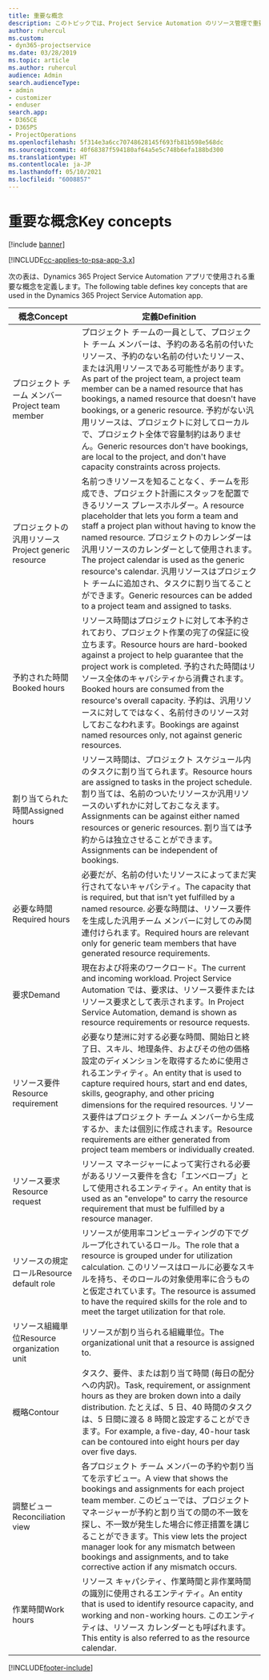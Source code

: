 ```yaml
---
title: 重要な概念
description: このトピックでは、Project Service Automation のリソース管理で重要な概念について説明します。
author: ruhercul
ms.custom:
- dyn365-projectservice
ms.date: 03/28/2019
ms.topic: article
ms.author: ruhercul
audience: Admin
search.audienceType:
- admin
- customizer
- enduser
search.app:
- D365CE
- D365PS
- ProjectOperations
ms.openlocfilehash: 5f314e3a6cc70748628145f693fb81b598e568dc
ms.sourcegitcommit: 40f68387f594180af64a5e5c748b6efa188bd300
ms.translationtype: HT
ms.contentlocale: ja-JP
ms.lasthandoff: 05/10/2021
ms.locfileid: "6008857"
---
```

# <a name="key-concepts"></a><span data-ttu-id="8ce7a-103">重要な概念</span><span class="sxs-lookup"><span data-stu-id="8ce7a-103">Key concepts</span></span>

[!include [banner](../includes/psa-now-project-operations.md)]

[!INCLUDE[cc-applies-to-psa-app-3.x](../includes/cc-applies-to-psa-app-3x.md)]

<span data-ttu-id="8ce7a-104">次の表は、Dynamics 365 Project Service Automation アプリで使用される重要な概念を定義します。</span><span class="sxs-lookup"><span data-stu-id="8ce7a-104">The following table defines key concepts that are used in the Dynamics 365 Project Service Automation app.</span></span>

| <span data-ttu-id="8ce7a-105">概念</span><span class="sxs-lookup"><span data-stu-id="8ce7a-105">Concept</span></span>                    | <span data-ttu-id="8ce7a-106">定義</span><span class="sxs-lookup"><span data-stu-id="8ce7a-106">Definition</span></span> |
|----------------------------|------------|
| <span data-ttu-id="8ce7a-107">プロジェクト チーム メンバー</span><span class="sxs-lookup"><span data-stu-id="8ce7a-107">Project team member</span></span>        | <span data-ttu-id="8ce7a-108">プロジェクト チームの一員として、プロジェクト チーム メンバーは、予約のある名前の付いたリソース、予約のない名前の付いたリソース、または汎用リソースである可能性があります。</span><span class="sxs-lookup"><span data-stu-id="8ce7a-108">As part of the project team, a project team member can be a named resource that has bookings, a named resource that doesn't have bookings, or a generic resource.</span></span> <span data-ttu-id="8ce7a-109">予約がない汎用リソースは、プロジェクトに対してローカルで、プロジェクト全体で容量制約はありません。</span><span class="sxs-lookup"><span data-stu-id="8ce7a-109">Generic resources don't have bookings, are local to the project, and don't have capacity constraints across projects.</span></span> |
| <span data-ttu-id="8ce7a-110">プロジェクトの汎用リソース</span><span class="sxs-lookup"><span data-stu-id="8ce7a-110">Project generic resource</span></span>   | <span data-ttu-id="8ce7a-111">名前つきリソースを知ることなく、チームを形成でき、プロジェクト計画にスタッフを配置できるリソース プレースホルダー。</span><span class="sxs-lookup"><span data-stu-id="8ce7a-111">A resource placeholder that lets you form a team and staff a project plan without having to know the named resource.</span></span> <span data-ttu-id="8ce7a-112">プロジェクトのカレンダーは汎用リソースのカレンダーとして使用されます。</span><span class="sxs-lookup"><span data-stu-id="8ce7a-112">The project calendar is used as the generic resource's calendar.</span></span> <span data-ttu-id="8ce7a-113">汎用リソースはプロジェクト チームに追加され、タスクに割り当てることができます。</span><span class="sxs-lookup"><span data-stu-id="8ce7a-113">Generic resources can be added to a project team and assigned to tasks.</span></span> |
| <span data-ttu-id="8ce7a-114">予約された時間</span><span class="sxs-lookup"><span data-stu-id="8ce7a-114">Booked hours</span></span>               | <span data-ttu-id="8ce7a-115">リソース時間はプロジェクトに対して本予約されており、プロジェクト作業の完了の保証に役立ちます。</span><span class="sxs-lookup"><span data-stu-id="8ce7a-115">Resource hours are hard-booked against a project to help guarantee that the project work is completed.</span></span> <span data-ttu-id="8ce7a-116">予約された時間はリソース全体のキャパシティから消費されます。</span><span class="sxs-lookup"><span data-stu-id="8ce7a-116">Booked hours are consumed from the resource's overall capacity.</span></span> <span data-ttu-id="8ce7a-117">予約は、汎用リソースに対してではなく、名前付きのリソース対しておこなわれます。</span><span class="sxs-lookup"><span data-stu-id="8ce7a-117">Bookings are against named resources only, not against generic resources.</span></span> |
| <span data-ttu-id="8ce7a-118">割り当てられた時間</span><span class="sxs-lookup"><span data-stu-id="8ce7a-118">Assigned hours</span></span>             | <span data-ttu-id="8ce7a-119">リソース時間は、プロジェクト スケジュール内のタスクに割り当てられます。</span><span class="sxs-lookup"><span data-stu-id="8ce7a-119">Resource hours are assigned to tasks in the project schedule.</span></span> <span data-ttu-id="8ce7a-120">割り当ては、名前のついたリソースか汎用リソースのいずれかに対しておこなえます。</span><span class="sxs-lookup"><span data-stu-id="8ce7a-120">Assignments can be against either named resources or generic resources.</span></span> <span data-ttu-id="8ce7a-121">割り当ては予約からは独立させることができます。</span><span class="sxs-lookup"><span data-stu-id="8ce7a-121">Assignments can be independent of bookings.</span></span> |
| <span data-ttu-id="8ce7a-122">必要な時間</span><span class="sxs-lookup"><span data-stu-id="8ce7a-122">Required hours</span></span>             | <span data-ttu-id="8ce7a-123">必要だが、名前の付いたリソースによってまだ実行されてないキャパシティ。</span><span class="sxs-lookup"><span data-stu-id="8ce7a-123">The capacity that is required, but that isn't yet fulfilled by a named resource.</span></span> <span data-ttu-id="8ce7a-124">必要な時間は、リソース要件を生成した汎用チーム メンバーに対してのみ関連付けられます。</span><span class="sxs-lookup"><span data-stu-id="8ce7a-124">Required hours are relevant only for generic team members that have generated resource requirements.</span></span> |
| <span data-ttu-id="8ce7a-125">要求</span><span class="sxs-lookup"><span data-stu-id="8ce7a-125">Demand</span></span>                     | <span data-ttu-id="8ce7a-126">現在および将来のワークロード。</span><span class="sxs-lookup"><span data-stu-id="8ce7a-126">The current and incoming workload.</span></span> <span data-ttu-id="8ce7a-127">Project Service Automation では、要求は、リソース要件またはリソース要求として表示されます。</span><span class="sxs-lookup"><span data-stu-id="8ce7a-127">In Project Service Automation, demand is shown as resource requirements or resource requests.</span></span> |
| <span data-ttu-id="8ce7a-128">リソース要件</span><span class="sxs-lookup"><span data-stu-id="8ce7a-128">Resource requirement</span></span>       | <span data-ttu-id="8ce7a-129">必要なり楚洲に対する必要な時間、開始日と終了日、スキル、地理条件、およびその他の価格設定のディメンションを取得するために使用されるエンティティ。</span><span class="sxs-lookup"><span data-stu-id="8ce7a-129">An entity that is used to capture required hours, start and end dates, skills, geography, and other pricing dimensions for the required resources.</span></span> <span data-ttu-id="8ce7a-130">リソース要件はプロジェクト チーム メンバーから生成するか、または個別に作成されます。</span><span class="sxs-lookup"><span data-stu-id="8ce7a-130">Resource requirements are either generated from project team members or individually created.</span></span> |
| <span data-ttu-id="8ce7a-131">リソース要求</span><span class="sxs-lookup"><span data-stu-id="8ce7a-131">Resource request</span></span>           | <span data-ttu-id="8ce7a-132">リソース マネージャーによって実行される必要があるリソース要件を含む「エンベロープ」として使用されるエンティティ。</span><span class="sxs-lookup"><span data-stu-id="8ce7a-132">An entity that is used as an "envelope" to carry the resource requirement that must be fulfilled by a resource manager.</span></span> |
| <span data-ttu-id="8ce7a-133">リソースの規定ロール</span><span class="sxs-lookup"><span data-stu-id="8ce7a-133">Resource default role</span></span>      | <span data-ttu-id="8ce7a-134">リソースが使用率コンピューティングの下でグループ化されているロール。</span><span class="sxs-lookup"><span data-stu-id="8ce7a-134">The role that a resource is grouped under for utilization calculation.</span></span> <span data-ttu-id="8ce7a-135">このリソースはロールに必要なスキルを持ち、そのロールの対象使用率に合うものと仮定されています。</span><span class="sxs-lookup"><span data-stu-id="8ce7a-135">The resource is assumed to have the required skills for the role and to meet the target utilization for that role.</span></span> |
| <span data-ttu-id="8ce7a-136">リソース組織単位</span><span class="sxs-lookup"><span data-stu-id="8ce7a-136">Resource organization unit</span></span> | <span data-ttu-id="8ce7a-137">リソースが割り当られる組織単位。</span><span class="sxs-lookup"><span data-stu-id="8ce7a-137">The organizational unit that a resource is assigned to.</span></span> |
| <span data-ttu-id="8ce7a-138">概略</span><span class="sxs-lookup"><span data-stu-id="8ce7a-138">Contour</span></span>                    | <span data-ttu-id="8ce7a-139">タスク、要件、または割り当て時間 (毎日の配分への内訳)。</span><span class="sxs-lookup"><span data-stu-id="8ce7a-139">Task, requirement, or assignment hours as they are broken down into a daily distribution.</span></span> <span data-ttu-id="8ce7a-140">たとえば、5 日、40 時間のタスクは、5 日間に渡る 8 時間と設定することができます。</span><span class="sxs-lookup"><span data-stu-id="8ce7a-140">For example, a five-day, 40-hour task can be contoured into eight hours per day over five days.</span></span> |
| <span data-ttu-id="8ce7a-141">調整ビュー</span><span class="sxs-lookup"><span data-stu-id="8ce7a-141">Reconciliation view</span></span>        | <span data-ttu-id="8ce7a-142">各プロジェクト チーム メンバーの予約や割り当てを示すビュー。</span><span class="sxs-lookup"><span data-stu-id="8ce7a-142">A view that shows the bookings and assignments for each project team member.</span></span> <span data-ttu-id="8ce7a-143">このビューでは、プロジェクト マネージャーが予約と割り当ての間の不一致を探し、不一致が発生した場合に修正措置を講じることができます。</span><span class="sxs-lookup"><span data-stu-id="8ce7a-143">This view lets the project manager look for any mismatch between bookings and assignments, and to take corrective action if any mismatch occurs.</span></span> |
| <span data-ttu-id="8ce7a-144">作業時間</span><span class="sxs-lookup"><span data-stu-id="8ce7a-144">Work hours</span></span>                 | <span data-ttu-id="8ce7a-145">リソース キャパシティ、作業時間と非作業時間の識別に使用されるエンティティ。</span><span class="sxs-lookup"><span data-stu-id="8ce7a-145">An entity that is used to identify resource capacity, and working and non-working hours.</span></span> <span data-ttu-id="8ce7a-146">このエンティティは、リソース カレンダーとも呼ばれます。</span><span class="sxs-lookup"><span data-stu-id="8ce7a-146">This entity is also referred to as the resource calendar.</span></span> |


[!INCLUDE[footer-include](../includes/footer-banner.md)]